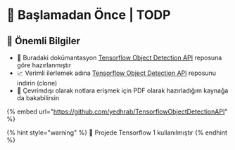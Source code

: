 # 📢 Başlamadan Önce \| TODP

## 🌟 Önemli Bilgiler

* 👀 Buradaki dokümantasyon [Tensorflow Object Detection API](https://github.com/yedhrab/TensorflowObjectDetectionAPI) reposuna göre hazırlanmıştır
* 📈 Verimli ilerlemek adına [Tensorflow Object Detection API](https://github.com/yedhrab/TensorflowObjectDetectionAPI) reposunu indirin \(clone\)
* 📃 Çevrimdışı olarak notlara erişmek için PDF olarak hazırladığım kaynağa da bakabilirsin

{% embed url="https://github.com/yedhrab/TensorflowObjectDetectionAPI" %}

{% hint style="warning" %}
📢 Projede Tensorflow 1 kullanılmıştır
{% endhint %}

